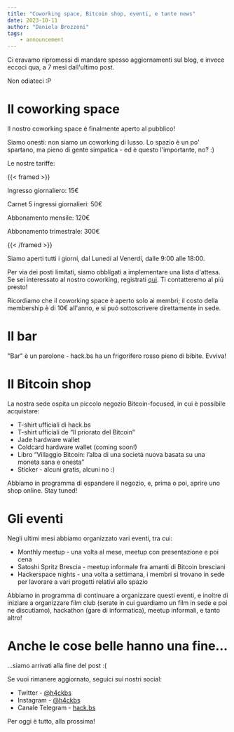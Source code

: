 ```yaml
---
title: "Coworking space, Bitcoin shop, eventi, e tante news"
date: 2023-10-11
author: "Daniela Brozzoni"
tags:
    - announcement
---
```


Ci eravamo ripromessi di mandare spesso aggiornamenti sul blog, e invece eccoci qua, a 7 mesi dall'ultimo post.

Non odiateci :P

# Il coworking space

Il nostro coworking space è finalmente aperto al pubblico!

Siamo onesti: non siamo un coworking di lusso. Lo spazio è un po' spartano, ma pieno di gente simpatica - ed è questo l'importante, no? :)

Le nostre tariffe:

{{< framed >}}

Ingresso giornaliero: 15€

Carnet 5 ingressi giornalieri: 50€

Abbonamento mensile: 120€

Abbonamento trimestrale: 300€

{{< /framed >}}

Siamo aperti tutti i giorni, dal Lunedí al Venerdí, dalle 9:00 alle 18:00.

Per via dei posti limitati, siamo obbligati a implementare una lista d'attesa. Se sei interessato al nostro coworking, registrati [qui](https://forms.hack.bs.it/form/5V9yVl). Ti contatteremo al piú presto!

Ricordiamo che il coworking space è aperto solo ai membri; il costo della membership è di 10€ all'anno, e si puó sottoscrivere direttamente in sede.

# Il bar

"Bar" è un parolone - hack.bs ha un frigorifero rosso pieno di bibite. Evviva!

# Il Bitcoin shop

La nostra sede ospita un piccolo negozio Bitcoin-focused, in cui è possibile acquistare:

- T-shirt ufficiali di hack.bs
- T-shirt ufficiali de “Il priorato del Bitcoin”
- Jade hardware wallet
- Coldcard hardware wallet (coming soon!)
- Libro “Villaggio Bitcoin: l’alba di una societá nuova basata su una moneta sana e onesta”
- Sticker - alcuni gratis, alcuni no :)

Abbiamo in programma di espandere il negozio, e, prima o poi, aprire uno shop online. Stay tuned!

# Gli eventi

Negli ultimi mesi abbiamo organizzato vari eventi, tra cui:
- Monthly meetup - una volta al mese, meetup con presentazione e poi cena
- Satoshi Spritz Brescia - meetup informale fra amanti di Bitcoin bresciani
- Hackerspace nights - una volta a settimana, i membri si trovano in sede per lavorare a vari progetti relativi allo spazio

Abbiamo in programma di continuare a organizzare questi eventi, e inoltre di iniziare a organizzare film club (serate in cui guardiamo un film in sede e poi ne discutiamo), hackathon (gare di informatica), meetup informali, e tanto altro!

# Anche le cose belle hanno una fine...

...siamo arrivati alla fine del post :(

Se vuoi rimanere aggiornato, seguici sui nostri social:
- Twitter - [@h4ckbs](https://twitter.com/h4ckbs)
- Instagram - [@h4ckbs](https://instagram.com/h4ckbs)
- Canale Telegram - [hack.bs](https://t.me/h4ckbs)

Per oggi è tutto, alla prossima!
